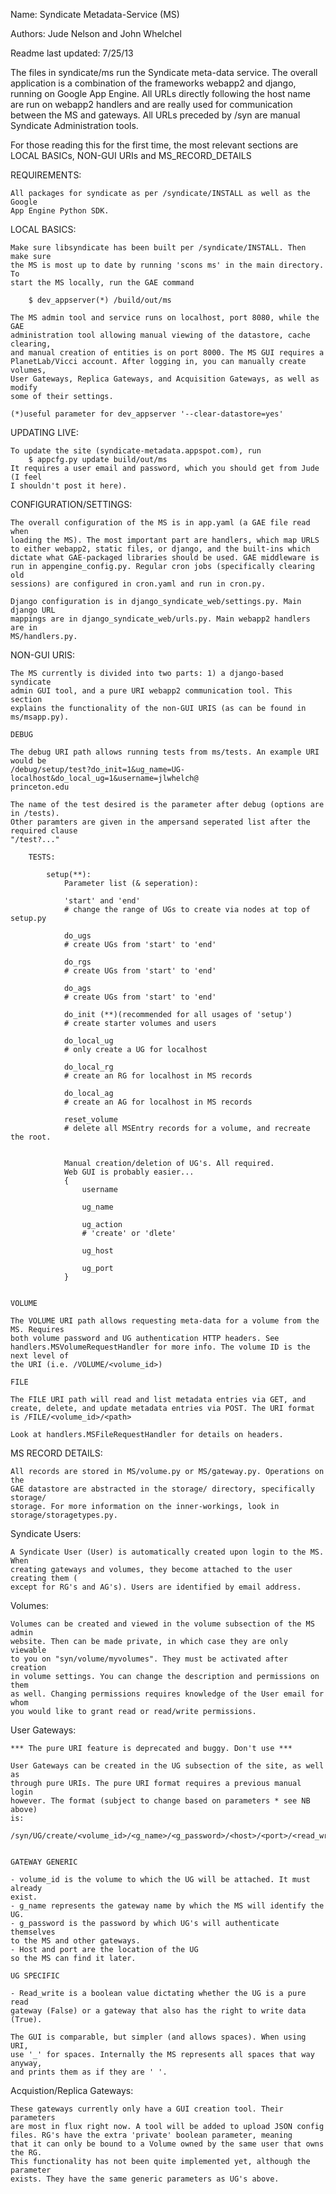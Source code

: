Name: Syndicate Metadata-Service (MS)

Authors: Jude Nelson and John Whelchel

Readme last updated: 7/25/13

The files in syndicate/ms run the Syndicate meta-data service. The overall
application is a combination of the frameworks webapp2 and django, running
on Google App Engine. All URLs directly following the host name are run
on webapp2 handlers and are really used for communication between the MS and
gateways. All URLs preceded by /syn are manual Syndicate Administration tools.

For those reading this for the first time, the most relevant sections are
LOCAL BASICs, NON-GUI URIs and MS_RECORD_DETAILS



REQUIREMENTS:

	All packages for syndicate as per /syndicate/INSTALL as well as the Google
	App Engine Python SDK.

LOCAL BASICS:

	Make sure libsyndicate has been built per /syndicate/INSTALL. Then make sure
	the MS is most up to date by running 'scons ms' in the main directory. To
	start the MS locally, run the GAE command 

		$ dev_appserver(*) /build/out/ms

	The MS admin tool and service runs on localhost, port 8080, while the GAE 
	administration tool allowing manual viewing of the datastore, cache clearing,
	and manual creation of entities is on port 8000. The MS GUI requires a
	PlanetLab/Vicci account. After logging in, you can manually create volumes,
	User Gateways, Replica Gateways, and Acquisition Gateways, as well as modify
	some of their settings. 

	(*)useful parameter for dev_appserver '--clear-datastore=yes'


UPDATING LIVE:

	To update the site (syndicate-metadata.appspot.com), run 
	 	$ appcfg.py update build/out/ms
	It requires a user email and password, which you should get from Jude (I feel 
	I shouldn't post it here).


CONFIGURATION/SETTINGS:
	
	The overall configuration of the MS is in app.yaml (a GAE file read when
	loading the MS). The most important part are handlers, which map URLS
	to either webapp2, static files, or django, and the built-ins which
	dictate what GAE-packaged libraries should be used. GAE middleware is
	run in appengine_config.py. Regular cron jobs (specifically clearing old
	sessions) are configured in cron.yaml and run in cron.py.

	Django configuration is in django_syndicate_web/settings.py. Main django URL 
	mappings are in django_syndicate_web/urls.py. Main webapp2 handlers are in 
	MS/handlers.py.



NON-GUI URIS:

    The MS currently is divided into two parts: 1) a django-based syndicate
    admin GUI tool, and a pure URI webapp2 communication tool. This section
    explains the functionality of the non-GUI URIS (as can be found in ms/msapp.py).

    DEBUG

    The debug URI path allows running tests from ms/tests. An example URI would be
	/debug/setup/test?do_init=1&ug_name=UG-localhost&do_local_ug=1&username=jlwhelch@
	princeton.edu

	The name of the test desired is the parameter after debug (options are in /tests).
	Other paramters are given in the ampersand seperated list after the required clause
	"/test?..."

		TESTS:

			setup(**):
				Parameter list (& seperation):

                'start' and 'end'
                # change the range of UGs to create via nodes at top of setup.py

                do_ugs
                # create UGs from 'start' to 'end'

                do_rgs
                # create UGs from 'start' to 'end'

                do_ags
                # create UGs from 'start' to 'end'

                do_init (**)(recommended for all usages of 'setup')
                # create starter volumes and users

                do_local_ug
                # only create a UG for localhost 

                do_local_rg
                # create an RG for localhost in MS records

                do_local_ag
                # create an AG for localhost in MS records

                reset_volume
                # delete all MSEntry records for a volume, and recreate the root.


                Manual creation/deletion of UG's. All required.
                Web GUI is probably easier...
                {
                    username

                    ug_name

                    ug_action
                    # 'create' or 'dlete'

                    ug_host

                    ug_port
                }


    VOLUME

    The VOLUME URI path allows requesting meta-data for a volume from the MS. Requires
    both volume password and UG authentication HTTP headers. See 
    handlers.MSVolumeRequestHandler for more info. The volume ID is the next level of
    the URI (i.e. /VOLUME/<volume_id>)

    FILE

    The FILE URI path will read and list metadata entries via GET, and
    create, delete, and update metadata entries via POST. The URI format
    is /FILE/<volume_id>/<path>

    Look at handlers.MSFileRequestHandler for details on headers.




MS RECORD DETAILS:

	All records are stored in MS/volume.py or MS/gateway.py. Operations on the
	GAE datastore are abstracted in the storage/ directory, specifically storage/
	storage. For more information on the inner-workings, look in storage/storagetypes.py.


Syndicate Users:

	A Syndicate User (User) is automatically created upon login to the MS. When
	creating gateways and volumes, they become attached to the user creating them (
	except for RG's and AG's). Users are identified by email address.



Volumes:

    Volumes can be created and viewed in the volume subsection of the MS admin
    website. Then can be made private, in which case they are only viewable
    to you on "syn/volume/myvolumes". They must be activated after creation
    in volume settings. You can change the description and permissions on them 
    as well. Changing permissions requires knowledge of the User email for whom
    you would like to grant read or read/write permissions.



User Gateways:

    *** The pure URI feature is deprecated and buggy. Don't use ***

    User Gateways can be created in the UG subsection of the site, as well as
    through pure URIs. The pure URI format requires a previous manual login
    however. The format (subject to change based on parameters * see NB above)
    is:

    /syn/UG/create/<volume_id>/<g_name>/<g_password>/<host>/<port>/<read_write>.


    GATEWAY GENERIC

    - volume_id is the volume to which the UG will be attached. It must already
    exist.
    - g_name represents the gateway name by which the MS will identify the
    UG. 
    - g_password is the password by which UG's will authenticate themselves
    to the MS and other gateways. 
    - Host and port are the location of the UG
    so the MS can find it later. 

    UG SPECIFIC 

    - Read_write is a boolean value dictating whether the UG is a pure read
    gateway (False) or a gateway that also has the right to write data (True).

    The GUI is comparable, but simpler (and allows spaces). When using URI,
    use '_' for spaces. Internally the MS represents all spaces that way anyway,
    and prints them as if they are ' '.


Acquistion/Replica Gateways:

    These gateways currently only have a GUI creation tool. Their parameters
    are most in flux right now. A tool will be added to upload JSON config
    files. RG's have the extra 'private' boolean parameter, meaning
    that it can only be bound to a Volume owned by the same user that owns the RG.
    This functionality has not been quite implemented yet, although the parameter
    exists. They have the same generic parameters as UG's above.
